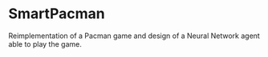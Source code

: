 # SmartPacman
Reimplementation of a Pacman game and design of a Neural Network agent able to play the game.
